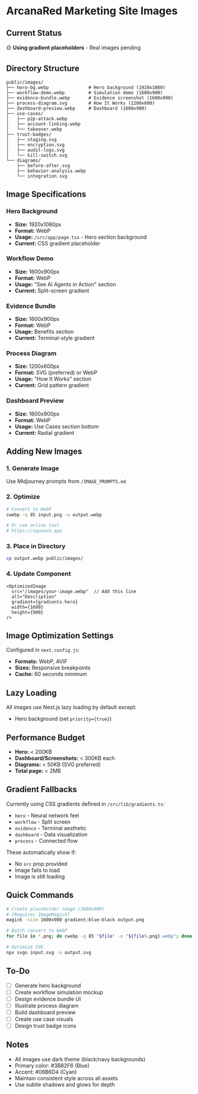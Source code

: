 # ArcanaRed Marketing Site Images

## Current Status
🟡 **Using gradient placeholders** - Real images pending

## Directory Structure

```
public/images/
├── hero-bg.webp               # Hero background (1920x1080)
├── workflow-demo.webp         # Simulation demo (1600x900)
├── evidence-bundle.webp       # Evidence screenshot (1600x900)
├── process-diagram.svg        # How It Works (1200x600)
├── dashboard-preview.webp     # Dashboard (1600x900)
├── use-cases/
│   ├── p2p-attack.webp
│   ├── account-linking.webp
│   └── takeover.webp
├── trust-badges/
│   ├── staging.svg
│   ├── encryption.svg
│   ├── audit-logs.svg
│   └── kill-switch.svg
└── diagrams/
    ├── before-after.svg
    ├── behavior-analysis.webp
    └── integration.svg
```

## Image Specifications

### Hero Background
- **Size:** 1920x1080px
- **Format:** WebP
- **Usage:** `/src/app/page.tsx` - Hero section background
- **Current:** CSS gradient placeholder

### Workflow Demo
- **Size:** 1600x900px
- **Format:** WebP
- **Usage:** "See AI Agents in Action" section
- **Current:** Split-screen gradient

### Evidence Bundle
- **Size:** 1600x900px
- **Format:** WebP
- **Usage:** Benefits section
- **Current:** Terminal-style gradient

### Process Diagram
- **Size:** 1200x600px
- **Format:** SVG (preferred) or WebP
- **Usage:** "How It Works" section
- **Current:** Grid pattern gradient

### Dashboard Preview
- **Size:** 1600x900px
- **Format:** WebP
- **Usage:** Use Cases section bottom
- **Current:** Radial gradient

## Adding New Images

### 1. Generate Image
Use Midjourney prompts from `/IMAGE_PROMPTS.md`

### 2. Optimize
```bash
# Convert to WebP
cwebp -q 85 input.png -o output.webp

# Or use online tool
# https://squoosh.app
```

### 3. Place in Directory
```bash
cp output.webp public/images/
```

### 4. Update Component
```tsx
<OptimizedImage
  src="/images/your-image.webp"  // Add this line
  alt="Description"
  gradient={gradients.hero}
  width={1600}
  height={900}
/>
```

## Image Optimization Settings

Configured in `next.config.js`:
- **Formats:** WebP, AVIF
- **Sizes:** Responsive breakpoints
- **Cache:** 60 seconds minimum

## Lazy Loading

All images use Next.js lazy loading by default except:
- Hero background (set `priority={true}`)

## Performance Budget

- **Hero:** < 200KB
- **Dashboard/Screenshots:** < 300KB each
- **Diagrams:** < 50KB (SVG preferred)
- **Total page:** < 2MB

## Gradient Fallbacks

Currently using CSS gradients defined in `/src/lib/gradients.ts`:
- `hero` - Neural network feel
- `workflow` - Split screen
- `evidence` - Terminal aesthetic
- `dashboard` - Data visualization
- `process` - Connected flow

These automatically show if:
- No `src` prop provided
- Image fails to load
- Image is still loading

## Quick Commands

```bash
# Create placeholder image (1600x900)
# (Requires ImageMagick)
magick -size 1600x900 gradient:blue-black output.png

# Batch convert to WebP
for file in *.png; do cwebp -q 85 "$file" -o "${file%.png}.webp"; done

# Optimize SVG
npx svgo input.svg -o output.svg
```

## To-Do

- [ ] Generate hero background
- [ ] Create workflow simulation mockup
- [ ] Design evidence bundle UI
- [ ] Illustrate process diagram
- [ ] Build dashboard preview
- [ ] Create use case visuals
- [ ] Design trust badge icons

## Notes

- All images use dark theme (black/navy backgrounds)
- Primary color: #3B82F6 (Blue)
- Accent: #06B6D4 (Cyan)
- Maintain consistent style across all assets
- Use subtle shadows and glows for depth
